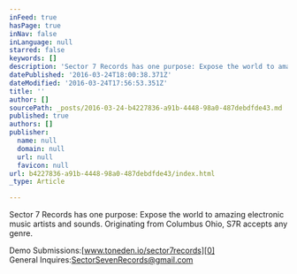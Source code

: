 ```yaml
---
inFeed: true
hasPage: true
inNav: false
inLanguage: null
starred: false
keywords: []
description: 'Sector 7 Records has one purpose: Expose the world to amazing electronic music artists and sounds. Originating from Columbus Ohio, S7R accepts any genre.'
datePublished: '2016-03-24T18:00:38.371Z'
dateModified: '2016-03-24T17:56:53.351Z'
title: ''
author: []
sourcePath: _posts/2016-03-24-b4227836-a91b-4448-98a0-487debdfde43.md
published: true
authors: []
publisher:
  name: null
  domain: null
  url: null
  favicon: null
url: b4227836-a91b-4448-98a0-487debdfde43/index.html
_type: Article

---
```

Sector 7 Records has one purpose: Expose the world to amazing electronic music artists and sounds. Originating from Columbus Ohio, S7R accepts any genre.

Demo Submissions:[www.toneden.io/sector7records][0]  
General Inquires:[SectorSevenRecords@gmail.com][1]

[0]: https://exit.sc/?url=https%3A%2F%2Fwww.toneden.io%2Fsector7records "https://www.toneden.io/sector7records"
[1]: mailto:SectorSevenRecords@gmail.com